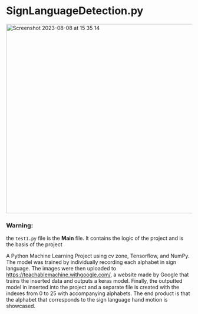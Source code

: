 # SignLanguageDetection.py

<img width="514" alt="Screenshot 2023-08-08 at 15 35 14" src="https://github.com/RoroDev2023/SignLanguageDetect.py/assets/135022367/7c8cbf9c-3fa7-43ce-b217-9edb29ffd787">

### Warning:

the `test1.py` file is the **Main** file. It contains the logic of the project and is the basis of the project

A Python Machine Learning Project using cv zone, Tensorflow, and NumPy. The model was trained by individually recording each alphabet in sign language. The images were then uploaded to https://teachablemachine.withgoogle.com/, a website made by Google that trains the inserted data and outputs a keras model. Finally, the outputted model in inserted into the project and a separate file is created with the indexes from 0 to 25 with accompanying alphabets. The end product is that the alphabet that corresponds to the sign language hand motion is showcased. 
